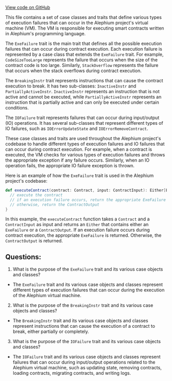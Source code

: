 [View code on GitHub](https://github.com/alephium/alephium/protocol/src/main/scala/org/alephium/protocol/vm/ExeFailure.scala)

This file contains a set of case classes and traits that define various types of execution failures that can occur in the Alephium project's virtual machine (VM). The VM is responsible for executing smart contracts written in Alephium's programming language. 

The `ExeFailure` trait is the main trait that defines all the possible execution failures that can occur during contract execution. Each execution failure is represented by a case class that extends the `ExeFailure` trait. For example, `CodeSizeTooLarge` represents the failure that occurs when the size of the contract code is too large. Similarly, `StackOverflow` represents the failure that occurs when the stack overflows during contract execution. 

The `BreakingInstr` trait represents instructions that can cause the contract execution to break. It has two sub-classes: `InactiveInstr` and `PartiallyActiveInstr`. `InactiveInstr` represents an instruction that is not active and cannot be executed, while `PartiallyActiveInstr` represents an instruction that is partially active and can only be executed under certain conditions. 

The `IOFailure` trait represents failures that can occur during input/output (IO) operations. It has several sub-classes that represent different types of IO failures, such as `IOErrorUpdateState` and `IOErrorRemoveContract`. 

These case classes and traits are used throughout the Alephium project's codebase to handle different types of execution failures and IO failures that can occur during contract execution. For example, when a contract is executed, the VM checks for various types of execution failures and throws the appropriate exception if any failure occurs. Similarly, when an IO operation fails, the appropriate IO failure exception is thrown. 

Here is an example of how the `ExeFailure` trait is used in the Alephium project's codebase:

```scala
def executeContract(contract: Contract, input: ContractInput): Either[ExeFailure, ContractOutput] = {
  // execute the contract
  // if an execution failure occurs, return the appropriate ExeFailure
  // otherwise, return the ContractOutput
}
```

In this example, the `executeContract` function takes a `Contract` and a `ContractInput` as input and returns an `Either` that contains either an `ExeFailure` or a `ContractOutput`. If an execution failure occurs during contract execution, the appropriate `ExeFailure` is returned. Otherwise, the `ContractOutput` is returned.
## Questions: 
 1. What is the purpose of the `ExeFailure` trait and its various case objects and classes?
- The `ExeFailure` trait and its various case objects and classes represent different types of execution failures that can occur during the execution of the Alephium virtual machine.

2. What is the purpose of the `BreakingInstr` trait and its various case objects and classes?
- The `BreakingInstr` trait and its various case objects and classes represent instructions that can cause the execution of a contract to break, either partially or completely.

3. What is the purpose of the `IOFailure` trait and its various case objects and classes?
- The `IOFailure` trait and its various case objects and classes represent failures that can occur during input/output operations related to the Alephium virtual machine, such as updating state, removing contracts, loading contracts, migrating contracts, and writing logs.